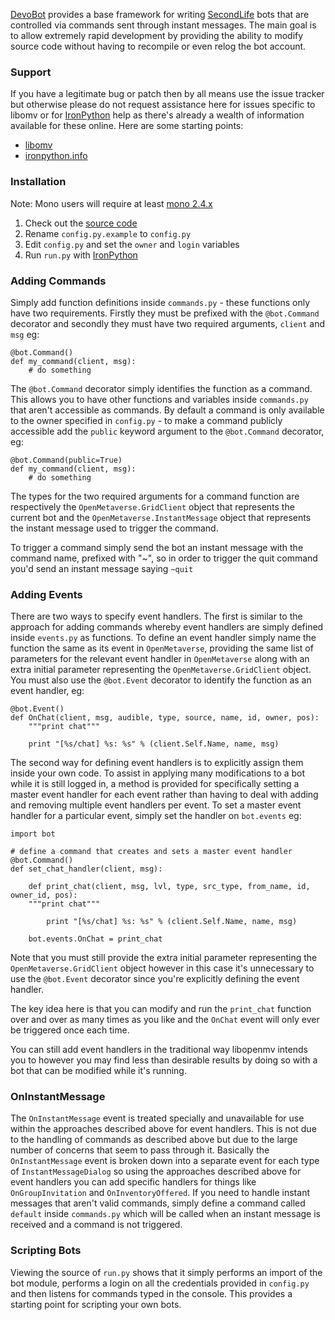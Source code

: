 [DevoBot](http://code.google.com/p/devobot/) provides a base framework for writing [SecondLife](http://secondlife.com/) bots that are controlled via commands sent through instant messages. The main goal is to allow extremely rapid development by providing the ability to modify source code without having to recompile or even relog the bot account.

### Support ###

If you have a legitimate bug or patch then by all means use the issue tracker but otherwise please do not request assistance here for issues specific to libomv or for [IronPython](http://www.codeplex.com/IronPython) help as there's already a wealth of information available for these online. Here are some starting points:

  * [libomv](http://lib.openmetaverse.org/)
  * [ironpython.info](http://ironpython.info/)

### Installation ###

Note: Mono users will require at least [mono 2.4.x](http://ftp.novell.com/pub/mono/sources-stable/)

  1. Check out the [source code](http://code.google.com/p/devobot/source/checkout)
  1. Rename `config.py.example` to `config.py`
  1. Edit `config.py` and set the `owner` and `login` variables
  1. Run `run.py` with [IronPython](http://www.codeplex.com/IronPython)

### Adding Commands ###

Simply add function definitions inside `commands.py` - these functions only have two requirements. Firstly they must be prefixed with the `@bot.Command` decorator and secondly they must have two required arguments, `client` and `msg` eg:

```
@bot.Command()
def my_command(client, msg):
    # do something
```

The `@bot.Command` decorator simply identifies the function as a command. This allows you to have other functions and variables inside `commands.py` that aren't accessible as commands. By default a command is only available to the owner specified in `config.py` - to make a command publicly accessible add the `public` keyword argument to the `@bot.Command` decorator, eg:


```
@bot.Command(public=True)
def my_command(client, msg):
    # do something
```

The types for the two required arguments for a command function are respectively the `OpenMetaverse.GridClient` object that represents the current bot and the `OpenMetaverse.InstantMessage` object that represents the instant message used to trigger the command.

To trigger a command simply send the bot an instant message with the command name, prefixed with "~", so in order to trigger the quit command you'd send an instant message saying `~quit`

### Adding Events ###

There are two ways to specify event handlers. The first is similar to the approach for adding commands whereby event handlers are simply defined inside `events.py` as functions. To define an event handler simply name the function the same as its event in `OpenMetaverse`, providing the same list of parameters for the relevant event handler in `OpenMetaverse` along with an extra initial parameter representing the `OpenMetaverse.GridClient` object. You must also use the `@bot.Event` decorator to identify the function as an event handler, eg:

```
@bot.Event()
def OnChat(client, msg, audible, type, source, name, id, owner, pos):
    """print chat"""
	
    print "[%s/chat] %s: %s" % (client.Self.Name, name, msg)
```

The second way for defining event handlers is to explicitly assign them inside your own code.
To assist in applying many modifications to a bot while it is still logged in, a method is provided for specifically setting a master event handler for each event rather than having to deal with adding and removing multiple event handlers per event. To set a master event handler for a particular event, simply set the handler on `bot.events` eg:

```
import bot

# define a command that creates and sets a master event handler
@bot.Command()
def set_chat_handler(client, msg):

    def print_chat(client, msg, lvl, type, src_type, from_name, id, owner_id, pos):
	"""print chat"""

        print "[%s/chat] %s: %s" % (client.Self.Name, name, msg)

    bot.events.OnChat = print_chat
```

Note that you must still provide the extra initial parameter representing the `OpenMetaverse.GridClient` object however in this case it's unnecessary to use the `@bot.Event` decorator since you're explicitly defining the event handler.

The key idea here is that you can modify and run the `print_chat` function over and over as many times as you like and the `OnChat` event will only ever be triggered once each time.

You can still add event handlers in the traditional way libopenmv intends you to however you may find less than desirable results by doing so with a bot that can be modified while it's running.

### OnInstantMessage ###

The `OnInstantMessage` event is treated specially and unavailable for use within the approaches described above for event handlers. This is not due to the handling of commands as described above but due to the large number of concerns that seem to pass through it. Basically the `OnInstantMessage` event is broken down into a separate event for each type of `InstantMessageDialog` so using the approaches described above for event handlers you can add specific handlers for things like `OnGroupInvitation` and `OnInventoryOffered`. If you need to handle instant messages that aren't valid commands, simply define a command called `default` inside `commands.py` which will be called when an instant message is received and a command is not triggered.

### Scripting Bots ###

Viewing the source of `run.py` shows that it simply performs an import of the bot module,  performs a login on all the credentials provided in `config.py` and then listens for commands typed in the console. This provides a starting point for scripting your own bots.